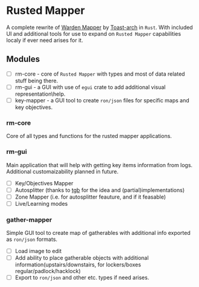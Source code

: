 # Rusted Mapper
A complete rewrite of [Warden Mapper](https://github.com/Toast-arch/GTFO-WARDEN-MAPPER) by [Toast-arch](https://github.com/Toast-arch) in `Rust`. With included UI and additional tools for use to expand on `Rusted Mapper` capabilities localy if ever need arises for it.

## Modules
- [ ] rm-core - core of `Rusted Mapper` with types and most of data related stuff being there.
- [ ] rm-gui - a GUI with use of `egui` crate to add additional visual representation\help.
- [ ] key-mapper - a GUI tool to create `ron/json` files for specific maps and key objectives.

### rm-core
Core of all types and functions for the rusted mapper applications.

### rm-gui
Main application that will help with getting key items information from logs. Additional customaizability planned in future.
- [ ] Key/Objectives Mapper
- [ ] Autosplitter (thanks to [tgb](https://github.com/Tgb03) for the idea and (partial)implementations)
- [ ] Zone Mapper (i.e. for autosplitter feauture, and if it feasable)
- [ ] Live/Learning modes

### gather-mapper
Simple GUI tool to create map of gatherables with additional info exported as `ron/json` formats.
- [ ] Load image to edit
- [ ] Add ability to place gatherable objects with additional information(upstairs/downstairs, for lockers/boxes regular/padlock/hacklock)
- [ ] Export to `ron/json` and other etc. types if need arises.

